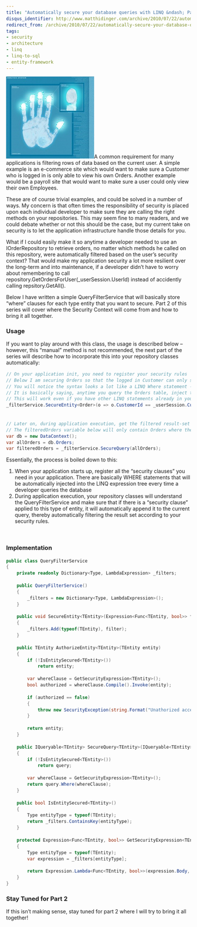 ```yaml
---
title: "Automatically secure your database queries with LINQ &ndash; Part 1"
disqus_identifier: http://www.matthidinger.com/archive/2010/07/22/automatically-secure-your-database-queries-with-linq-part-1.aspx
redirect_from: /archive/2010/07/22/automatically-secure-your-database-queries-with-linq-part-1.aspx/
tags: 
- security
- architecture
- linq
- linq-to-sql
- entity-framework
---
```

[<img src="/images/subtext-content/8eb6584b2301_132D8/security_thumb.jpg" title="security" alt="security" class="wlDisabledImage" width="240" height="223" />](/images/subtext-content/8eb6584b2301_132D8/security.jpg)A common requirement for many applications is filtering rows of data based on the current user. A simple example is an e-commerce site which would want to make sure a Customer who is logged in is only able to view his own Orders. Another example would be a payroll site that would want to make sure a user could only view their own Employees.

These are of course trivial examples, and could be solved in a number of ways. My concern is that often times the responsibility of security is placed upon each individual developer to make sure they are calling the right methods on your repositories. This may seem fine to many readers, and we could debate whether or not this should be the case, but my current take on security is to let the application infrastructure handle those details for you.

What if I could easily make it so anytime a developer needed to use an IOrderRepository to retrieve orders, no matter which methods he called on this repository, were automatically filtered based on the user’s security context? That would make my application security a lot more resilient over the long-term and into maintenance, if a developer didn’t have to worry about remembering to call repository.GetOrdersForUser(\_userSession.UserId) instead of accidently calling repsitory.GetAll().

Below I have written a simple QueryFilterService that will basically store “where” clauses for each type entity that you want to secure. Part 2 of this series will cover where the Security Context will come from and how to bring it all together.

### Usage

If you want to play around with this class, the usage is described below – however, this “manual” method is not recommended, the next part of the series will describe how to incorporate this into your repository classes automatically:

```csharp
// On your application init, you need to register your security rules
// Below I am securing Orders so that the logged in Customer can only see his own Orders
// You will notice the syntax looks a lot like a LINQ Where statement -- which is exactly what it is.
// It is basically saying, anytime you query the Orders table, inject the following WHERE clause so that only the current Customer's Orders are returned
// This will work even if you have other LINQ statements already in your query, including other where statements
_filterService.SecureEntity<Order>(o => o.CustomerId == _userSession.CustomerId);


// Later on, during application execution, get the filtered result-set of any entity...
// The filteredOrders variable below will only contain Orders where the order.CustomerId == the logged-in CustomerId
var db = new DataContext();
var allOrders = db.Orders;
var filteredOrders = _filterService.SecureQuery(allOrders);
```

Essentially, the process is boiled down to this:

1.  When your application starts up, register all the “security clauses” you need in your application. There are basically WHERE statements that will be automatically injected into the LINQ expression tree every time a developer queries the database
2.  During application execution, your repository classes will understand the QueryFilterService and make sure that if there is a “security clause” applied to this type of entity, it will automatically append it to the current query, thereby automatically filtering the result set according to your security rules.

 

### Implementation

```csharp
public class QueryFilterService
{
    private readonly Dictionary<Type, LambdaExpression> _filters;

    public QueryFilterService()
    {
        _filters = new Dictionary<Type, LambdaExpression>();
    }

    public void SecureEntity<TEntity>(Expression<Func<TEntity, bool>> filter)
    {
        _filters.Add(typeof(TEntity), filter);
    }

    public TEntity AuthorizeEntity<TEntity>(TEntity entity)
    {
        if (!IsEntitySecured<TEntity>())
            return entity;

        var whereClause = GetSecurityExpression<TEntity>();
        bool authorized = whereClause.Compile().Invoke(entity);

        if (authorized == false)
        {
            throw new SecurityException(string.Format("Unathorized access to the requested entity: {0}.", typeof(TEntity)));
        }

        return entity;
    }

    public IQueryable<TEntity> SecureQuery<TEntity>(IQueryable<TEntity> query)
    {
        if (!IsEntitySecured<TEntity>())
            return query;

        var whereClause = GetSecurityExpression<TEntity>();
        return query.Where(whereClause);
    }

    public bool IsEntitySecured<TEntity>()
    {
        Type entityType = typeof(TEntity);
        return _filters.ContainsKey(entityType);
    }

    protected Expression<Func<TEntity, bool>> GetSecurityExpression<TEntity>()
    {
        Type entityType = typeof(TEntity);
        var expression = _filters[entityType];

        return Expression.Lambda<Func<TEntity, bool>>(expression.Body, expression.Parameters);
    }
}
```

### Stay Tuned for Part 2

If this isn’t making sense, stay tuned for part 2 where I will try to bring it all together!

 

 

